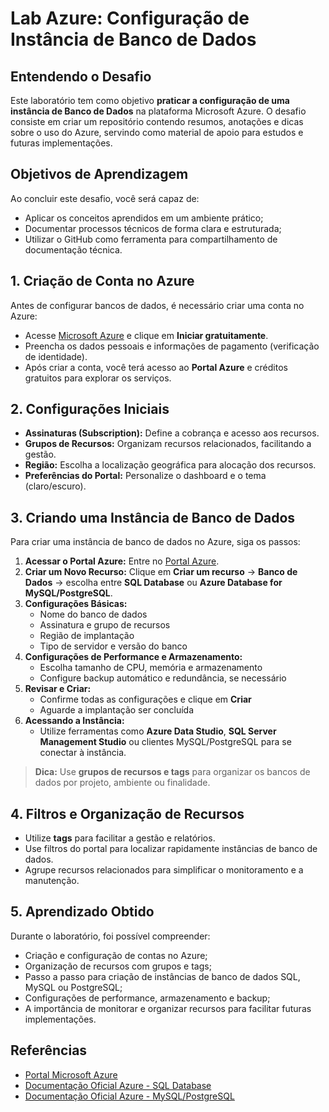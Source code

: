 # Lab Azure: Configuração de Instância de Banco de Dados

## Entendendo o Desafio
Este laboratório tem como objetivo **praticar a configuração de uma instância de Banco de Dados** na plataforma Microsoft Azure. O desafio consiste em criar um repositório contendo resumos, anotações e dicas sobre o uso do Azure, servindo como material de apoio para estudos e futuras implementações.

## Objetivos de Aprendizagem
Ao concluir este desafio, você será capaz de:  
- Aplicar os conceitos aprendidos em um ambiente prático;  
- Documentar processos técnicos de forma clara e estruturada;  
- Utilizar o GitHub como ferramenta para compartilhamento de documentação técnica.

## 1. Criação de Conta no Azure
Antes de configurar bancos de dados, é necessário criar uma conta no Azure:  
- Acesse [Microsoft Azure](https://azure.microsoft.com/) e clique em **Iniciar gratuitamente**.  
- Preencha os dados pessoais e informações de pagamento (verificação de identidade).  
- Após criar a conta, você terá acesso ao **Portal Azure** e créditos gratuitos para explorar os serviços.

## 2. Configurações Iniciais
- **Assinaturas (Subscription):** Define a cobrança e acesso aos recursos.  
- **Grupos de Recursos:** Organizam recursos relacionados, facilitando a gestão.  
- **Região:** Escolha a localização geográfica para alocação dos recursos.  
- **Preferências do Portal:** Personalize o dashboard e o tema (claro/escuro).

## 3. Criando uma Instância de Banco de Dados
Para criar uma instância de banco de dados no Azure, siga os passos:  

1. **Acessar o Portal Azure:** Entre no [Portal Azure](https://portal.azure.com/).  
2. **Criar um Novo Recurso:** Clique em **Criar um recurso** → **Banco de Dados** → escolha entre **SQL Database** ou **Azure Database for MySQL/PostgreSQL**.  
3. **Configurações Básicas:**  
   - Nome do banco de dados  
   - Assinatura e grupo de recursos  
   - Região de implantação  
   - Tipo de servidor e versão do banco  
4. **Configurações de Performance e Armazenamento:**  
   - Escolha tamanho de CPU, memória e armazenamento  
   - Configure backup automático e redundância, se necessário  
5. **Revisar e Criar:**  
   - Confirme todas as configurações e clique em **Criar**  
   - Aguarde a implantação ser concluída  
6. **Acessando a Instância:**  
   - Utilize ferramentas como **Azure Data Studio**, **SQL Server Management Studio** ou clientes MySQL/PostgreSQL para se conectar à instância.

> **Dica:** Use **grupos de recursos e tags** para organizar os bancos de dados por projeto, ambiente ou finalidade.

## 4. Filtros e Organização de Recursos
- Utilize **tags** para facilitar a gestão e relatórios.  
- Use filtros do portal para localizar rapidamente instâncias de banco de dados.  
- Agrupe recursos relacionados para simplificar o monitoramento e a manutenção.

## 5. Aprendizado Obtido
Durante o laboratório, foi possível compreender:  
- Criação e configuração de contas no Azure;  
- Organização de recursos com grupos e tags;  
- Passo a passo para criação de instâncias de banco de dados SQL, MySQL ou PostgreSQL;  
- Configurações de performance, armazenamento e backup;  
- A importância de monitorar e organizar recursos para facilitar futuras implementações.

## Referências
- [Portal Microsoft Azure](https://portal.azure.com/)  
- [Documentação Oficial Azure - SQL Database](https://docs.microsoft.com/azure/azure-sql/)  
- [Documentação Oficial Azure - MySQL/PostgreSQL](https://docs.microsoft.com/azure/azure-database/)

